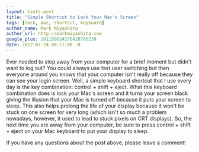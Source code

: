 ```yaml
---
layout: hints-post
title: "Simple Shortcut to Lock Your Mac's Screen"
tags: [lock, mac, shortcut, keyboard]
author_name: Mark Miyashita
author_url: http://markmiyashita.com
google_plus: 101180624276428786239
date: 2012-07-24 08:11:00 -8
---
```


Ever needed to step away from your computer for a brief moment but didn't want to log out? You could always use fast user switching but then everyone around you knows that your computer isn't really off because they can see your login screen. Well, a simple keyboard shortcut that I use every day is the key combination: control + shift + eject. What this keyboard combination does is lock your Mac's screen and it turns your screen black giving the illusion that your Mac is turned off because it puts your screen to sleep. This also helps prolong the life of your display because it won't be stuck on one screen for very long (which isn't so much a problem nowadays, however, it used to lead to stuck pixels on CRT displays). So, the next time you are away from your computer, be sure to press control + shift + eject on your Mac keyboard to put your display to sleep.

If you have any questions about the post above, please leave a comment!